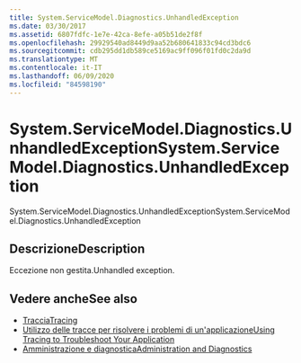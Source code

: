 ```yaml
---
title: System.ServiceModel.Diagnostics.UnhandledException
ms.date: 03/30/2017
ms.assetid: 6807fdfc-1e7e-42ca-8efe-a05b51de2f8f
ms.openlocfilehash: 29929540ad8449d9aa52b680641833c94cd3bdc6
ms.sourcegitcommit: cdb295dd1db589ce5169ac9ff096f01fd0c2da9d
ms.translationtype: MT
ms.contentlocale: it-IT
ms.lasthandoff: 06/09/2020
ms.locfileid: "84598190"
---
```

# <a name="systemservicemodeldiagnosticsunhandledexception"></a><span data-ttu-id="1823a-102">System.ServiceModel.Diagnostics.UnhandledException</span><span class="sxs-lookup"><span data-stu-id="1823a-102">System.ServiceModel.Diagnostics.UnhandledException</span></span>
<span data-ttu-id="1823a-103">System.ServiceModel.Diagnostics.UnhandledException</span><span class="sxs-lookup"><span data-stu-id="1823a-103">System.ServiceModel.Diagnostics.UnhandledException</span></span>  
  
## <a name="description"></a><span data-ttu-id="1823a-104">Descrizione</span><span class="sxs-lookup"><span data-stu-id="1823a-104">Description</span></span>  
 <span data-ttu-id="1823a-105">Eccezione non gestita.</span><span class="sxs-lookup"><span data-stu-id="1823a-105">Unhandled exception.</span></span>  
  
## <a name="see-also"></a><span data-ttu-id="1823a-106">Vedere anche</span><span class="sxs-lookup"><span data-stu-id="1823a-106">See also</span></span>

- [<span data-ttu-id="1823a-107">Traccia</span><span class="sxs-lookup"><span data-stu-id="1823a-107">Tracing</span></span>](index.md)
- [<span data-ttu-id="1823a-108">Utilizzo delle tracce per risolvere i problemi di un'applicazione</span><span class="sxs-lookup"><span data-stu-id="1823a-108">Using Tracing to Troubleshoot Your Application</span></span>](using-tracing-to-troubleshoot-your-application.md)
- [<span data-ttu-id="1823a-109">Amministrazione e diagnostica</span><span class="sxs-lookup"><span data-stu-id="1823a-109">Administration and Diagnostics</span></span>](../index.md)
